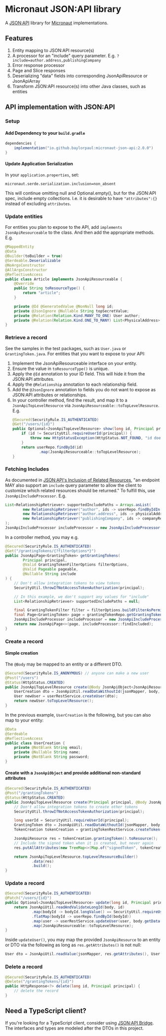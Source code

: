 # Micronaut JSON:API library

A [JSON:API](https://jsonapi.org/) library for [Micronaut](https://micronaut.io/) implementations.

## Features

1. Entity mapping to JSON:API resource(s)
2. A processor for an "include" query parameter. E.g. `?include=author.address,publishingCompany`
3. Error response processor
4. Page and Slice responses
5. Deserializing "data" fields into corresponding JsonApiResource or JsonApiArray
6. Transform JSON:API resource(s) into other Java classes, such as entities

## API implementation with JSON:API

### Setup

#### Add Dependency to your `build.gradle`
```groovy
dependencies {
    implementation("io.github.baylorpaul:micronaut-json-api:2.0.0")
}
```

#### Update Application Serialization
In your `application.properties`, set:

	micronaut.serde.serialization.inclusion=non_absent

This will continue omitting null and Optional.empty(), but for the JSON:API spec, include empty collections.
I.e. it is desirable to have `"attributes":{}` instead of excluding `attributes`.

### Update entities

For entities you plan to expose to the API, add `implements JsonApiResourceable` to the class. And then add the appropriate methods. E.g.
```java
@MappedEntity
@Data
@Builder(toBuilder = true)
@Serdeable.Deserializable
@NoArgsConstructor
@AllArgsConstructor
@ReflectiveAccess
public class Article implements JsonApiResourceable {
	@Override
	public String toResourceType() {
		return "article";
	}

	private @Id @GeneratedValue @NonNull long id;
	private @JsonIgnore @Nullable String topSecretValue;
	private @Relation(Relation.Kind.MANY_TO_ONE) User author;
	private @Relation(Relation.Kind.ONE_TO_MANY) List<PhysicalAddress> addresses;
}
```

### Retrieve a record

See the samples in the test packages, such as `User.java` or `GrantingToken.java`. For entities that you want to expose
to your API:
1. Implement the JsonApiResourceable interface on your entity.
2. Ensure the value in `toResourceType()` is unique.
3. Apply the `@Id` annotation to your ID field. This will hide it from the JSON:API attributes.
4. Apply the `@Relationship` annotation to each relationship field.
5. Add the `@JsonIgnore` annotation to fields you do not want to expose as JSON:API attributes or relationships.
6. In your controller method, find the result, and map it to a `JsonApiTopLevelResource` via `JsonApiResourceable::toTopLevelResource`. E.g.
	```java
	@Secured(SecurityRule.IS_AUTHENTICATED)
	@Get("/users/{id}")
	public Optional<JsonApiTopLevelResource> show(long id, Principal principal) {
		if (id != SecurityUtil.requireUserId(principal)) {
			throw new HttpStatusException(HttpStatus.NOT_FOUND, "id does not match the requesting user");
		}
		return userRepo.findById(id)
				.map(JsonApiResourceable::toTopLevelResource);
	}
	```

### Fetching Includes

As documented in [JSON:API's Inclusion of Related Resources](https://jsonapi.org/format/#fetching-includes), "an endpoint MAY also support an `include` query parameter to allow the client to customize which related resources should be returned." 
To fulfill this, use `JsonApiIncludeProcessor`. E.g.
```java
List<RelationshipRetriever> supportedIncludePaths = Arrays.asList(
		new RelationshipRetriever("author", ids -> userRepo.findByIdIn(ids)),
		new RelationshipRetriever("author.address", ids -> physicalAddressRepo.findByIdIn(ids)),
		new RelationshipRetriever("publishingCompany", ids -> companyRepo.findByIdIn(ids))
);
JsonApiIncludeProcessor includeProcessor = new JsonApiIncludeProcessor(includeQueryParameter, supportedIncludePaths);
```
In a controller method, you may e.g.
```java
@Secured(SecurityRule.IS_AUTHENTICATED)
@Get("/grantingTokens/{?filterOptions*}")
public JsonApiPage<GrantingToken> getGrantingTokens(
		Principal principal,
		@Valid GrantingTokenFilterOptions filterOptions,
		@Valid Pageable pageable,
		@Nullable String include
) {
	// Don't allow integration tokens to view tokens
	SecurityUtil.throwIfNotAccessTokenAuthorization(principal);

	// In this example, we don't support any values for "include"
	List<RelationshipRetriever> supportedIncludePaths = null;

	final GrantingTokenFilter filter = filterOptions.buildFilterAsPermitted(principal);
	final Page<GrantingToken> page = grantingTokenRepo.getGrantingTokens(filter, pageable);
	JsonApiIncludeProcessor includeProcessor = new JsonApiIncludeProcessor(include, supportedIncludePaths);
	return new JsonApiPage<>(page, includeProcessor::findIncluded);
}
```

### Create a record

#### Simple creation

The `@Body` may be mapped to an entity or a different DTO.
```java
@Secured(SecurityRule.IS_ANONYMOUS) // anyone can make a new user
@Post("/users")
@Status(HttpStatus.CREATED)
public JsonApiTopLevelResource create(@Body JsonApiObject<JsonApiResource> body) {
	UserCreation dto = JsonApiUtil.readDataWithoutId(jsonMapper, body, UserCreation.class);
	User newUser = userRestService.createUser(dto);
	return newUser.toTopLevelResource();
}
```
In the previous example, `UserCreation` is the following, but you can also map to your entity:
```java
@Data
@Serdeable
@ReflectiveAccess
public class UserCreation {
	private @NotBlank String email;
	private @Nullable String name;
	private @NotBlank String password;
}
```

#### Create with a `JsonApiObject` and provide additional non-standard attributes

```java
@Secured(SecurityRule.IS_AUTHENTICATED)
@Post("/grantingTokens")
@Status(HttpStatus.CREATED)
public JsonApiTopLevelResource create(Principal principal, @Body JsonApiObject<JsonApiResource> body) {
	// Don't allow integration tokens to create other tokens
	SecurityUtil.throwIfNotAccessTokenAuthorization(principal);

	long userId = SecurityUtil.requireUserId(principal);
	GrantingToken dto = JsonApiUtil.readDataWithoutId(jsonMapper, body, GrantingToken.class);
	TokenCreation tokenCreation = grantingTokenRestService.createToken(userId, dto);

	JsonApiResource res = tokenCreation.grantingToken().toResource();
	// Include the signed token when it is created, but never again
	res.putAllAttributes(new TreeMap<>(Map.of("signedToken", tokenCreation.signedToken())));

	return JsonApiTopLevelResource.topLevelResourceBuilder()
			.data(res)
			.build();
}
```

### Update a record

```java
@Secured(SecurityRule.IS_AUTHENTICATED)
@Patch("/users/{id}")
public Optional<JsonApiTopLevelResource> update(long id, Principal principal, @Body JsonApiObject<JsonApiResource> body) {
	return JsonApiUtil.readAndValidateLongId(body, id)
			.map(bodyId -> bodyId.longValue() == SecurityUtil.requireUserId(principal) ? bodyId : null)
			.flatMap(bodyId -> userRepo.findById(bodyId))
			.map(user -> userRestService.updateUser(user, body.getData()))
			.map(JsonApiResourceable::toTopLevelResource);
}
```
Inside `updateUser()`, you may map the provided `JsonApiResource` to an entity or DTO via the following as long as `res.getAttributes()` is not null:
```java
User dto = JsonApiUtil.readValue(jsonMapper, res.getAttributes(), User.class);
```

### Delete a record

```java
@Secured(SecurityRule.IS_AUTHENTICATED)
@Delete("/grantingTokens/{id}")
public HttpResponse<?> delete(long id, Principal principal) {
	// delete the record
}
```

## Need a TypeScript client?

If you're looking for a TypeScript client, consider using [JSON:API Bridge](https://github.com/baylorpaul/json-api-bridge).
The interfaces and types are modeled after the DTOs in this project.
